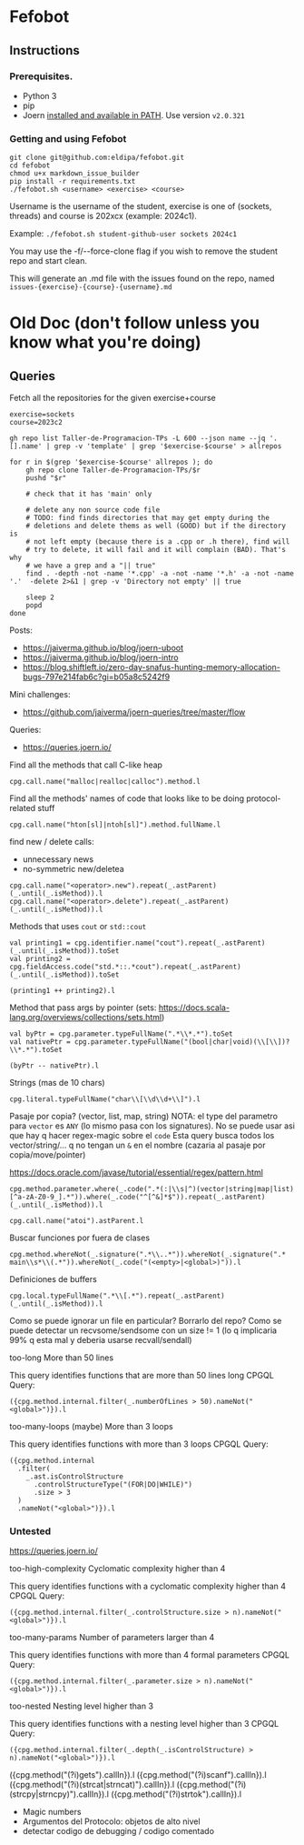 # Fefobot
## Instructions

### Prerequisites.
- Python 3
- pip
- Joern [installed and available in PATH](https://docs.joern.io/installation/). Use version `v2.0.321`

### Getting and using Fefobot
```shell
git clone git@github.com:eldipa/fefobot.git
cd fefobot
chmod u+x markdown_issue_builder
pip install -r requirements.txt
./fefobot.sh <username> <exercise> <course>
```

Username is the username of the student, exercise is one of (sockets, threads) and course
is 202xcx (example: 2024c1).

Example: `./fefobot.sh student-github-user sockets 2024c1`

You may use the -f/--force-clone flag if you wish to remove the student repo and start clean.

This will generate an .md file with the issues found on the repo, named `issues-{exercise}-{course}-{username}.md`


# Old Doc (don't follow unless you know what you're doing)

## Queries

Fetch all the repositories for the given exercise+course

```shell
exercise=sockets
course=2023c2

gh repo list Taller-de-Programacion-TPs -L 600 --json name --jq '.[].name' | grep -v 'template' | grep '$exercise-$course' > allrepos

for r in $(grep '$exercise-$course' allrepos ); do
    gh repo clone Taller-de-Programacion-TPs/$r
    pushd "$r"

    # check that it has 'main' only

    # delete any non source code file
    # TODO: find finds directories that may get empty during the
    # deletions and delete thems as well (GOOD) but if the directory is
    # not left empty (because there is a .cpp or .h there), find will
    # try to delete, it will fail and it will complain (BAD). That's why
    # we have a grep and a "|| true"
    find . -depth -not -name '*.cpp' -a -not -name '*.h' -a -not -name '.'  -delete 2>&1 | grep -v 'Directory not empty' || true

    sleep 2
    popd
done
```


Posts:
 - https://jaiverma.github.io/blog/joern-uboot
 - https://jaiverma.github.io/blog/joern-intro
 - https://blog.shiftleft.io/zero-day-snafus-hunting-memory-allocation-bugs-797e214fab6c?gi=b05a8c5242f9

Mini challenges:
 - https://github.com/jaiverma/joern-queries/tree/master/flow

Queries:
 - https://queries.joern.io/



Find all the methods that call C-like heap
```
cpg.call.name("malloc|realloc|calloc").method.l
```

Find all the methods' names of code that looks like to be doing
protocol-related stuff
```
cpg.call.name("hton[sl]|ntoh[sl]").method.fullName.l
```

find new / delete calls:
 - unnecessary news
 - no-symmetric new/deletea

```
cpg.call.name("<operator>.new").repeat(_.astParent)(_.until(_.isMethod)).l
cpg.call.name("<operator>.delete").repeat(_.astParent)(_.until(_.isMethod)).l
```


Methods that uses `cout` or `std::cout`

```
val printing1 = cpg.identifier.name("cout").repeat(_.astParent)(_.until(_.isMethod)).toSet
val printing2 = cpg.fieldAccess.code("std.*::.*cout").repeat(_.astParent)(_.until(_.isMethod)).toSet

(printing1 ++ printing2).l
```


Method that pass args by pointer
(sets: https://docs.scala-lang.org/overviews/collections/sets.html)
```
val byPtr = cpg.parameter.typeFullName(".*\\*.*").toSet
val nativePtr = cpg.parameter.typeFullName("(bool|char|void)(\\[\\])?\\*.*").toSet

(byPtr -- nativePtr).l
```


Strings (mas de 10 chars)
```
cpg.literal.typeFullName("char\\[\\d\\d+\\]").l
```


Pasaje por copia? (vector, list, map, string)
NOTA: el type del parametro para `vector` es `ANY` (lo mismo pasa con
los signatures). No se puede usar asi
que hay q hacer regex-magic sobre el `code`
Esta query busca todos los vector/string/... q no tengan un `&` en el
nombre (cazaria al pasaje por copia/move/pointer)

https://docs.oracle.com/javase/tutorial/essential/regex/pattern.html
```
cpg.method.parameter.where(_.code(".*(:|\\s|^)(vector|string|map|list)[^a-zA-Z0-9_].*")).where(_.code("^[^&]*$")).repeat(_.astParent)(_.until(_.isMethod)).l
```


```
cpg.call.name("atoi").astParent.l
```


Buscar funciones por fuera de clases
```
cpg.method.whereNot(_.signature(".*\\..*")).whereNot(_.signature(".* main\\s*\\(.*")).whereNot(_.code("(<empty>|<global>)")).l
```

Definiciones de buffers

```
cpg.local.typeFullName(".*\\[.*").repeat(_.astParent)(_.until(_.isMethod)).l
```




Como se puede ignorar un file en particular? Borrarlo del repo?
Como se puede detectar un recvsome/sendsome con un size != 1 (lo q
implicaria 99% q esta mal y deberia usarse recvall/sendall)






too-long
More than 50 lines

This query identifies functions that are more than 50 lines long
CPGQL Query:

```
({cpg.method.internal.filter(_.numberOfLines > 50).nameNot("<global>")}).l
```

too-many-loops  (maybe)
More than 3 loops

This query identifies functions with more than 3 loops
CPGQL Query:

```
({cpg.method.internal
  .filter(
    _.ast.isControlStructure
      .controlStructureType("(FOR|DO|WHILE)")
      .size > 3
  )
  .nameNot("<global>")}).l
```

### Untested

https://queries.joern.io/

too-high-complexity
Cyclomatic complexity higher than 4

This query identifies functions with a cyclomatic complexity higher than 4
CPGQL Query:

```
({cpg.method.internal.filter(_.controlStructure.size > n).nameNot("<global>")}).l
```






too-many-params
Number of parameters larger than 4

This query identifies functions with more than 4 formal parameters
CPGQL Query:

```
({cpg.method.internal.filter(_.parameter.size > n).nameNot("<global>")}).l
```


too-nested
Nesting level higher than 3

This query identifies functions with a nesting level higher than 3
CPGQL Query:

```
({cpg.method.internal.filter(_.depth(_.isControlStructure) > n).nameNot("<global>")}).l
```


({cpg.method("(?i)gets").callIn}).l
({cpg.method("(?i)scanf").callIn}).l
({cpg.method("(?i)(strcat|strncat)").callIn}).l
({cpg.method("(?i)(strcpy|strncpy)").callIn}).l
({cpg.method("(?i)strtok").callIn}).l





- Magic numbers
 - Argumentos del Protocolo: objetos de alto nivel
 - detectar codigo de debugging / codigo comentado
